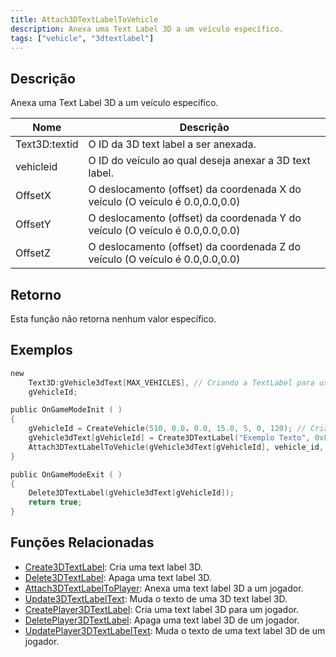 ```yaml
---
title: Attach3DTextLabelToVehicle
description: Anexa uma Text Label 3D a um veículo específico.
tags: ["vehicle", "3dtextlabel"]
---
```


## Descrição

Anexa uma Text Label 3D a um veículo específico.

| Nome      | Descrição                                                                    |
| --------- | ---------------------------------------------------------------------------- |
| Text3D:textid | O ID da 3D text label a ser anexada.                                         |
| vehicleid | O ID do veículo ao qual deseja anexar a 3D text label.                       |
| OffsetX   | O deslocamento (offset) da coordenada X do veículo (O veículo é 0.0,0.0,0.0) |
| OffsetY   | O deslocamento (offset) da coordenada Y do veículo (O veículo é 0.0,0.0,0.0) |
| OffsetZ   | O deslocamento (offset) da coordenada Z do veículo (O veículo é 0.0,0.0,0.0) |

## Retorno

Esta função não retorna nenhum valor específico.

## Exemplos

```c
new
    Text3D:gVehicle3dText[MAX_VEHICLES], // Criando a TextLabel para usar depois
    gVehicleId;

public OnGameModeInit ( )
{
    gVehicleId = CreateVehicle(510, 0.0. 0.0, 15.0, 5, 0, 120); // Criando o veículo.
    gVehicle3dText[gVehicleId] = Create3DTextLabel("Exemplo Texto", 0xFF0000AA, 0.0, 0.0, 0.0, 50.0, 0, 1);
    Attach3DTextLabelToVehicle(gVehicle3dText[gVehicleId], vehicle_id, 0.0, 0.0, 2.0); // Anexando a TextLabel ao veículo.
}

public OnGameModeExit ( )
{
    Delete3DTextLabel(gVehicle3dText[gVehicleId]);
    return true;
}
```

## Funções Relacionadas

- [Create3DTextLabel](Create3DTextLabel.md): Cria uma text label 3D.
- [Delete3DTextLabel](Delete3DTextLabel.md): Apaga uma text label 3D.
- [Attach3DTextLabelToPlayer](Attach3DTextLabelToPlayer.md): Anexa uma text label 3D a um jogador.
- [Update3DTextLabelText](Update3DTextLabelText.md): Muda o texto de uma 3D text label 3D.
- [CreatePlayer3DTextLabel](CreatePlayer3DTextLabel.md): Cria uma text label 3D para um jogador.
- [DeletePlayer3DTextLabel](DeletePlayer3DTextLabel.md): Apaga uma text label 3D de um jogador.
- [UpdatePlayer3DTextLabelText](UpdatePlayer3DTextLabelText.md): Muda o texto de uma text label 3D de um jogador.
